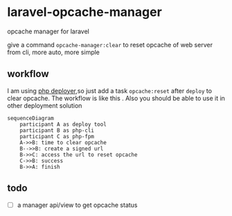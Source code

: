 # laravel-opcache-manager

opcache manager for laravel

give a command `opcache-manager:clear` to reset opcache of web server from cli, more auto, more simple

## workflow

I am using [php deployer](https://deployer.org/),so just add a task `opcache:reset` after `deploy` to clear opcache. The workflow is like this . Also you should be able to use it in other deployment solution

```mermaid
sequenceDiagram
    participant A as deploy tool
    participant B as php-cli
    participant C as php-fpm
    A->>B: time to clear opcache
    B-->>B: create a signed url
    B->>C: access the url to reset opcache
    C->>B: success
    B->>A: finish
```

## todo

- [ ] a manager api/view to get opcache status

